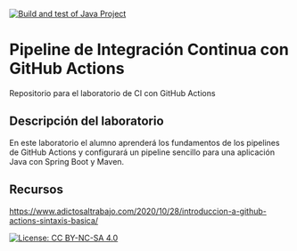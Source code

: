 [![Build and test of Java Project](https://github.com/ETSISI-EMS/ems2023_lab_1_3_ci_github_actions-javieraguadop/actions/workflows/main.yml/badge.svg)](https://github.com/ETSISI-EMS/ems2023_lab_1_3_ci_github_actions-javieraguadop/actions/workflows/main.yml)
# Pipeline de Integración Continua con GitHub Actions

Repositorio para el laboratorio de CI con GitHub Actions

## Descripción del laboratorio

En este laboratorio el alumno aprenderá los fundamentos de los pipelines de GitHub Actions y configurará un pipeline
sencillo para una aplicación Java con Spring Boot y Maven. 

## Recursos
https://www.adictosaltrabajo.com/2020/10/28/introduccion-a-github-actions-sintaxis-basica/

[![License: CC BY-NC-SA 4.0](https://img.shields.io/badge/License-CC_BY--NC--SA_4.0-lightgrey.svg)](https://creativecommons.org/licenses/by-nc-sa/4.0/)
